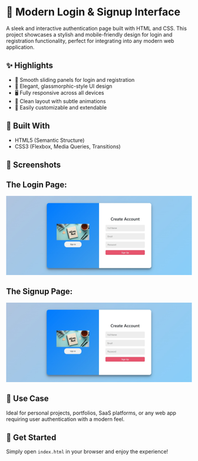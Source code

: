 # 🔐 Modern Login & Signup Interface

A sleek and interactive authentication page built with HTML and CSS. This project showcases a stylish and mobile-friendly design for login and registration functionality, perfect for integrating into any modern web application.

## ✨ Highlights

- 🔄 Smooth sliding panels for login and registration
- 💎 Elegant, glassmorphic-style UI design
- 🖥️ Fully responsive across all devices
- 🎨 Clean layout with subtle animations
- 🧩 Easily customizable and extendable

## 🧰 Built With

- HTML5 (Semantic Structure)
- CSS3 (Flexbox, Media Queries, Transitions)

## 📸 Screenshots

## The Login Page:

![Sign in ](./SigninPage.png)

## The Signup Page:

![Sign up](./SignupPage.png)

## 📌 Use Case

Ideal for personal projects, portfolios, SaaS platforms, or any web app requiring user authentication with a modern feel.

## 🚀 Get Started

Simply open `index.html` in your browser and enjoy the experience!

